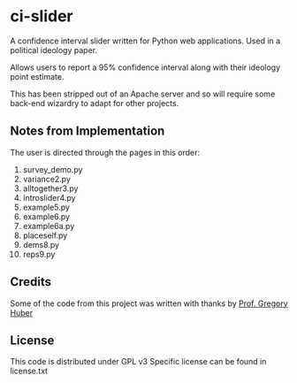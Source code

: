 ci-slider
=========

A confidence interval slider written for Python web applications. Used in a political ideology paper.

Allows users to report a 95% confidence interval along with their ideology point estimate.

This has been stripped out of an Apache server and so will require some back-end wizardry to adapt for other projects.

## Notes from Implementation

The user is directed through the pages in this order:

1. survey_demo.py
2. variance2.py
3. alltogether3.py
4. introslider4.py
5. example5.py
6. example6.py
7. example6a.py
8. placeself.py
9. dems8.py
10. reps9.py


## Credits

Some of the code from this project was written with thanks by [Prof. Gregory Huber](http://huber.research.yale.edu)

## License

This code is distributed under GPL v3
Specific license can be found in license.txt
